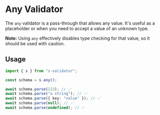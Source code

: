# Any Validator

The `any` validator is a pass-through that allows any value. It's useful as a placeholder or when you need to accept a value of an unknown type.

**Note:** Using `any` effectively disables type checking for that value, so it should be used with caution.

## Usage

```typescript
import { s } from "s-validator";

const schema = s.any();

await schema.parse(123); // ✅
await schema.parse("a string"); // ✅
await schema.parse({ key: "value" }); // ✅
await schema.parse(null); // ✅
await schema.parse(undefined); // ✅
```
